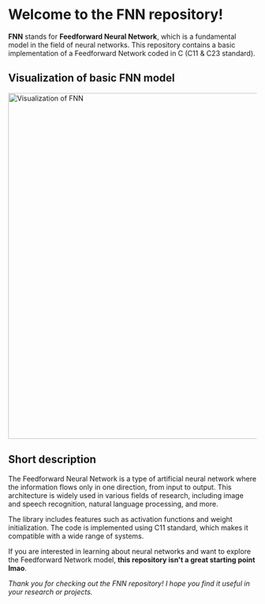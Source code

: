 <h1>Welcome to the FNN repository!</h1>

**FNN** stands for **Feedforward Neural Network**, which is a fundamental model in the field of neural networks. This repository contains a basic implementation of a Feedforward Network coded in C (C11 & C23 standard). 

<h2>Visualization of basic FNN model</h2>
<img 
  src="https://i.imgur.com/goOh8qy.jpg" 
  alt="Visualization of FNN" 
  title="Visualization of FNN" 
  style="display: inline-block; margin: 0 auto; width: 50em">
<h2>Short description</h2>
The Feedforward Neural Network is a type of artificial neural network where the information flows only in one direction, from input to output. This architecture is widely used in various fields of research, including image and speech recognition, natural language processing, and more.

The library includes features such as activation functions and weight initialization. The code is implemented using C11 standard, which makes it compatible with a wide range of systems.

If you are interested in learning about neural networks and want to explore the Feedforward Network model, **this repository isn't a great starting point lmao**.

<em>Thank you for checking out the FNN repository! I hope you find it useful in your research or projects.</em>
